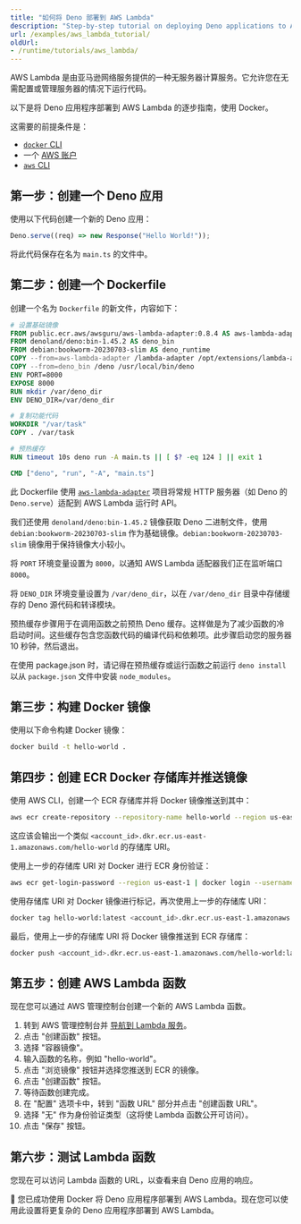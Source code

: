 ```yaml
---
title: "如何将 Deno 部署到 AWS Lambda"
description: "Step-by-step tutorial on deploying Deno applications to AWS Lambda. Learn about Docker containerization, ECR repositories, function configuration, and how to set up serverless Deno apps on AWS."
url: /examples/aws_lambda_tutorial/
oldUrl:
- /runtime/tutorials/aws_lambda/
---
```


AWS Lambda 是由亚马逊网络服务提供的一种无服务器计算服务。它允许您在无需配置或管理服务器的情况下运行代码。

以下是将 Deno 应用程序部署到 AWS Lambda 的逐步指南，使用 Docker。

这需要的前提条件是：

- [`docker` CLI](https://docs.docker.com/reference/cli/docker/)
- 一个 [AWS 账户](https://aws.amazon.com)
- [`aws` CLI](https://docs.aws.amazon.com/cli/latest/userguide/getting-started-install.html)

## 第一步：创建一个 Deno 应用

使用以下代码创建一个新的 Deno 应用：

```ts title="main.ts"
Deno.serve((req) => new Response("Hello World!"));
```

将此代码保存在名为 `main.ts` 的文件中。

## 第二步：创建一个 Dockerfile

创建一个名为 `Dockerfile` 的新文件，内容如下：

```Dockerfile
# 设置基础镜像
FROM public.ecr.aws/awsguru/aws-lambda-adapter:0.8.4 AS aws-lambda-adapter
FROM denoland/deno:bin-1.45.2 AS deno_bin
FROM debian:bookworm-20230703-slim AS deno_runtime
COPY --from=aws-lambda-adapter /lambda-adapter /opt/extensions/lambda-adapter
COPY --from=deno_bin /deno /usr/local/bin/deno
ENV PORT=8000
EXPOSE 8000
RUN mkdir /var/deno_dir
ENV DENO_DIR=/var/deno_dir

# 复制功能代码
WORKDIR "/var/task"
COPY . /var/task

# 预热缓存
RUN timeout 10s deno run -A main.ts || [ $? -eq 124 ] || exit 1

CMD ["deno", "run", "-A", "main.ts"]
```

此 Dockerfile 使用
[`aws-lambda-adapter`](https://github.com/awslabs/aws-lambda-web-adapter)
项目将常规 HTTP 服务器（如 Deno 的 `Deno.serve`）适配到 AWS
Lambda 运行时 API。

我们还使用 `denoland/deno:bin-1.45.2` 镜像获取 Deno 二进制文件，使用 `debian:bookworm-20230703-slim` 作为基础镜像。`debian:bookworm-20230703-slim` 镜像用于保持镜像大小较小。

将 `PORT` 环境变量设置为 `8000`，以通知 AWS Lambda 适配器我们正在监听端口 `8000`。

将 `DENO_DIR` 环境变量设置为 `/var/deno_dir`，以在 `/var/deno_dir` 目录中存储缓存的 Deno 源代码和转译模块。

预热缓存步骤用于在调用函数之前预热 Deno 缓存。这样做是为了减少函数的冷启动时间。这些缓存包含您函数代码的编译代码和依赖项。此步骤启动您的服务器 10 秒钟，然后退出。

在使用 package.json 时，请记得在预热缓存或运行函数之前运行 `deno install` 以从 `package.json` 文件中安装 `node_modules`。

## 第三步：构建 Docker 镜像

使用以下命令构建 Docker 镜像：

```bash
docker build -t hello-world .
```

## 第四步：创建 ECR Docker 存储库并推送镜像

使用 AWS CLI，创建一个 ECR 存储库并将 Docker 镜像推送到其中：

```bash
aws ecr create-repository --repository-name hello-world --region us-east-1 | grep repositoryUri
```

这应该会输出一个类似 `<account_id>.dkr.ecr.us-east-1.amazonaws.com/hello-world` 的存储库 URI。

使用上一步的存储库 URI 对 Docker 进行 ECR 身份验证：

```bash
aws ecr get-login-password --region us-east-1 | docker login --username AWS --password-stdin <account_id>.dkr.ecr.us-east-1.amazonaws.com
```

使用存储库 URI 对 Docker 镜像进行标记，再次使用上一步的存储库 URI：

```bash
docker tag hello-world:latest <account_id>.dkr.ecr.us-east-1.amazonaws.com/hello-world:latest
```

最后，使用上一步的存储库 URI 将 Docker 镜像推送到 ECR 存储库：

```bash
docker push <account_id>.dkr.ecr.us-east-1.amazonaws.com/hello-world:latest
```

## 第五步：创建 AWS Lambda 函数

现在您可以通过 AWS 管理控制台创建一个新的 AWS Lambda 函数。

1. 转到 AWS 管理控制台并 
   [导航到 Lambda 服务](https://us-east-1.console.aws.amazon.com/lambda/home?region=us-east-1)。
2. 点击 "创建函数" 按钮。
3. 选择 "容器镜像"。
4. 输入函数的名称，例如 "hello-world"。
5. 点击 "浏览镜像" 按钮并选择您推送到 ECR 的镜像。
6. 点击 "创建函数" 按钮。
7. 等待函数创建完成。
8. 在 "配置" 选项卡中，转到 "函数 URL" 部分并点击 
   "创建函数 URL"。
9. 选择 "无" 作为身份验证类型（这将使 Lambda 函数公开可访问）。
10. 点击 "保存" 按钮。

## 第六步：测试 Lambda 函数

您现在可以访问 Lambda 函数的 URL，以查看来自 Deno 应用的响应。

🦕 您已成功使用 Docker 将 Deno 应用程序部署到 AWS Lambda。现在您可以使用此设置将更复杂的 Deno 应用程序部署到 AWS Lambda。